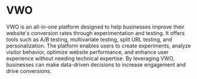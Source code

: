 # VWO

VWO is an all-in-one platform designed to help businesses improve their website's conversion rates through experimentation and testing. It offers tools such as A/B testing, multivariate testing, split URL testing, and personalization. The platform enables users to create experiments, analyze visitor behavior, optimize website performance, and enhance user experience without needing technical expertise. By leveraging VWO, businesses can make data-driven decisions to increase engagement and drive conversions.


